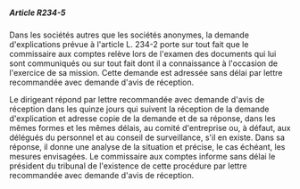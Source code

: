 ##### Article R234-5

Dans les sociétés autres que les sociétés anonymes, la demande d'explications prévue à l'article L. 234-2 porte sur tout fait que le commissaire aux comptes relève lors de l'examen des documents qui lui sont communiqués ou sur tout fait dont il a connaissance à l'occasion de l'exercice de sa mission. Cette demande est adressée sans délai par lettre recommandée avec demande d'avis de réception.

Le dirigeant répond par lettre recommandée avec demande d'avis de réception dans les quinze jours qui suivent la réception de la demande d'explication et adresse copie de la demande et de sa réponse, dans les mêmes formes et les mêmes délais, au comité d'entreprise ou, à défaut, aux délégués du personnel et au conseil de surveillance, s'il en existe. Dans sa réponse, il donne une analyse de la situation et précise, le cas échéant, les mesures envisagées. Le commissaire aux comptes informe sans délai le président du tribunal de l'existence de cette procédure par lettre recommandée avec demande d'avis de réception.

